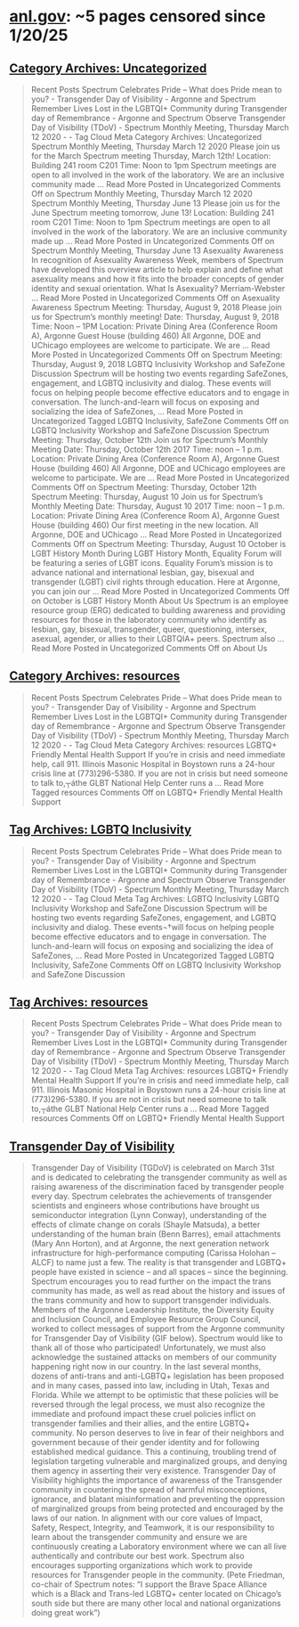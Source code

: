 



# [anl.gov](anl.gov): ~5 pages censored since 1/20/25

## [Category Archives: Uncategorized](https://blogs.anl.gov/spectrum/category/uncategorized/)


> Recent Posts Spectrum Celebrates Pride – What does Pride mean to you? - Transgender Day of Visibility - Argonne and Spectrum Remember Lives Lost in the LGBTQI+ Community during Transgender day of Remembrance - Argonne and Spectrum Observe Transgender Day of Visibility (TDoV) - Spectrum Monthly Meeting, Thursday March 12 2020 - - Tag Cloud Meta Category Archives: Uncategorized Spectrum Monthly Meeting, Thursday March 12 2020 Please join us for the March Spectrum meeting Thursday, March 12th! Location: Building 241 room C201 Time: Noon to 1pm Spectrum meetings are open to all involved in the work of the laboratory. We are an inclusive community made … Read More Posted in Uncategorized Comments Off on Spectrum Monthly Meeting, Thursday March 12 2020 Spectrum Monthly Meeting, Thursday June 13 Please join us for the June Spectrum meeting tomorrow, June 13! Location: Building 241 room C201 Time: Noon to 1pm Spectrum meetings are open to all involved in the work of the laboratory. We are an inclusive community made up … Read More Posted in Uncategorized Comments Off on Spectrum Monthly Meeting, Thursday June 13 Asexuality Awareness In recognition of Asexuality Awareness Week, members of Spectrum have developed this overview article to help explain and define what asexuality means and how it fits into the broader concepts of gender identity and sexual orientation. What Is Asexuality? Merriam-Webster … Read More Posted in Uncategorized Comments Off on Asexuality Awareness Spectrum Meeting: Thursday, August 9, 2018 Please join us for Spectrum’s monthly meeting! Date: Thursday, August 9, 2018 Time: Noon – 1PM Location: Private Dining Area (Conference Room A), Argonne Guest House (building 460) All Argonne, DOE and UChicago employees are welcome to participate. We are … Read More Posted in Uncategorized Comments Off on Spectrum Meeting: Thursday, August 9, 2018 LGBTQ Inclusivity Workshop and SafeZone Discussion Spectrum will be hosting two events regarding SafeZones, engagement, and LGBTQ inclusivity and dialog. These events will focus on helping people become effective educators and to engage in conversation. The lunch-and-learn will focus on exposing and socializing the idea of SafeZones, … Read More Posted in Uncategorized Tagged LGBTQ Inclusivity, SafeZone Comments Off on LGBTQ Inclusivity Workshop and SafeZone Discussion Spectrum Meeting: Thursday, October 12th Join us for Spectrum’s Monthly Meeting Date: Thursday, October 12th 2017 Time: noon – 1 p.m. Location: Private Dining Area (Conference Room A), Argonne Guest House (building 460) All Argonne, DOE and UChicago employees are welcome to participate. We are … Read More Posted in Uncategorized Comments Off on Spectrum Meeting: Thursday, October 12th Spectrum Meeting: Thursday, August 10 Join us for Spectrum’s Monthly Meeting Date: Thursday, August 10 2017 Time: noon – 1 p.m. Location: Private Dining Area (Conference Room A), Argonne Guest House (building 460) Our first meeting in the new location. All Argonne, DOE and UChicago … Read More Posted in Uncategorized Comments Off on Spectrum Meeting: Thursday, August 10 October is LGBT History Month During LGBT History Month, Equality Forum will be featuring a series of LGBT icons. Equality Forum’s mission is to advance national and international lesbian, gay, bisexual and transgender (LGBT) civil rights through education. Here at Argonne, you can join our … Read More Posted in Uncategorized Comments Off on October is LGBT History Month About Us Spectrum is an employee resource group (ERG) dedicated to building awareness and providing resources for those in the laboratory community who identify as lesbian, gay, bisexual, transgender, queer, questioning, intersex, asexual, agender, or allies to their LGBTQIA+ peers. Spectrum also … Read More Posted in Uncategorized Comments Off on About Us
## [Category Archives: resources](https://blogs.anl.gov/spectrum/category/resources/)


> Recent Posts Spectrum Celebrates Pride – What does Pride mean to you? - Transgender Day of Visibility - Argonne and Spectrum Remember Lives Lost in the LGBTQI+ Community during Transgender day of Remembrance - Argonne and Spectrum Observe Transgender Day of Visibility (TDoV) - Spectrum Monthly Meeting, Thursday March 12 2020 - - Tag Cloud Meta Category Archives: resources LGBTQ+ Friendly Mental Health Support If you’re in crisis and need immediate help, call 911. Illinois Masonic Hospital in Boystown runs a 24-hour crisis line at (773)296-5380. If you are not in crisis but need someone to talk to,┬áthe GLBT National Help Center runs a … Read More Tagged resources Comments Off on LGBTQ+ Friendly Mental Health Support
## [Tag Archives: LGBTQ Inclusivity](https://blogs.anl.gov/spectrum/tag/lgbtq-inclusivity/)


> Recent Posts Spectrum Celebrates Pride – What does Pride mean to you? - Transgender Day of Visibility - Argonne and Spectrum Remember Lives Lost in the LGBTQI+ Community during Transgender day of Remembrance - Argonne and Spectrum Observe Transgender Day of Visibility (TDoV) - Spectrum Monthly Meeting, Thursday March 12 2020 - - Tag Cloud Meta Tag Archives: LGBTQ Inclusivity LGBTQ Inclusivity Workshop and SafeZone Discussion Spectrum will be hosting two events regarding SafeZones, engagement, and LGBTQ inclusivity and dialog. These events¬†will focus on helping people become effective educators and to engage in conversation. The lunch-and-learn will focus on exposing and socializing the idea of SafeZones, … Read More Posted in Uncategorized Tagged LGBTQ Inclusivity, SafeZone Comments Off on LGBTQ Inclusivity Workshop and SafeZone Discussion
## [Tag Archives: resources](https://blogs.anl.gov/spectrum/tag/resources/)


> Recent Posts Spectrum Celebrates Pride – What does Pride mean to you? - Transgender Day of Visibility - Argonne and Spectrum Remember Lives Lost in the LGBTQI+ Community during Transgender day of Remembrance - Argonne and Spectrum Observe Transgender Day of Visibility (TDoV) - Spectrum Monthly Meeting, Thursday March 12 2020 - - Tag Cloud Meta Tag Archives: resources LGBTQ+ Friendly Mental Health Support If you’re in crisis and need immediate help, call 911. Illinois Masonic Hospital in Boystown runs a 24-hour crisis line at (773)296-5380. If you are not in crisis but need someone to talk to,┬áthe GLBT National Help Center runs a … Read More Tagged resources Comments Off on LGBTQ+ Friendly Mental Health Support
## [Transgender Day of Visibility](https://blogs.anl.gov/spectrum/2022/03/30/transgender-day-of-visibility/)


> Transgender Day of Visibility (TGDoV) is celebrated on March 31st and is dedicated to celebrating the transgender community as well as raising awareness of the discrimination faced by transgender people every day. Spectrum celebrates the achievements of transgender scientists and engineers whose contributions have brought us semiconductor integration (Lynn Conway), understanding of the effects of climate change on corals (Shayle Matsuda), a better understanding of the human brain (Benn Barres), email attachments (Mary Ann Horton), and at Argonne, the next generation network infrastructure for high-performance computing (Carissa Holohan – ALCF) to name just a few. The reality is that transgender and LGBTQ+ people have existed in science – and all spaces – since the beginning. Spectrum encourages you to read further on the impact the trans community has made, as well as read about the history and issues of the trans community and how to support transgender individuals. Members of the Argonne Leadership Institute, the Diversity Equity and Inclusion Council, and Employee Resource Group Council, worked to collect messages of support from the Argonne community for Transgender Day of Visibility (GIF below). Spectrum would like to thank all of those who participated! Unfortunately, we must also acknowledge the sustained attacks on members of our community happening right now in our country. In the last several months, dozens of anti-trans and anti-LGBTQ+ legislation has been proposed and in many cases, passed into law, including in Utah, Texas and Florida. While we attempt to be optimistic that these policies will be reversed through the legal process, we must also recognize the immediate and profound impact these cruel policies inflict on transgender families and their allies, and the entire LGBTQ+ community. No person deserves to live in fear of their neighbors and government because of their gender identity and for following established medical guidance. This a continuing, troubling trend of legislation targeting vulnerable and marginalized groups, and denying them agency in asserting their very existence. Transgender Day of Visibility highlights the importance of awareness of the Transgender community in countering the spread of harmful misconceptions, ignorance, and blatant misinformation and preventing the oppression of marginalized groups from being protected and encouraged by the laws of our nation. In alignment with our core values of Impact, Safety, Respect, Integrity, and Teamwork, it is our responsibility to learn about the transgender community and ensure we are continuously creating a Laboratory environment where we can all live authentically and contribute our best work. Spectrum also encourages supporting organizations which work to provide resources for Transgender people in the community. (Pete Friedman, co-chair of Spectrum notes: “I support the Brave Space Alliance which is a Black and Trans-led LGBTQ+ center located on Chicago’s south side but there are many other local and national organizations doing great work”)